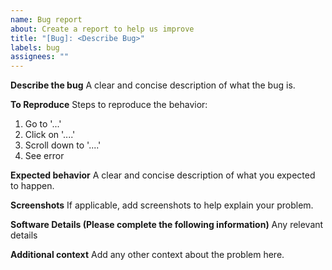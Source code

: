 ```yaml
---
name: Bug report
about: Create a report to help us improve
title: "[Bug]: <Describe Bug>"
labels: bug
assignees: ""
---
```


**Describe the bug**
A clear and concise description of what the bug is.

**To Reproduce**
Steps to reproduce the behavior:

1. Go to '...'
2. Click on '....'
3. Scroll down to '....'
4. See error

**Expected behavior**
A clear and concise description of what you expected to happen.

**Screenshots**
If applicable, add screenshots to help explain your problem.

**Software Details (Please complete the following information)**
Any relevant details

**Additional context**
Add any other context about the problem here.
